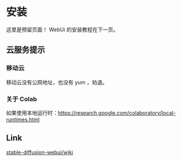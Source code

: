 # 安装

这里是预留页面！ WebUi 的安装教程在下一页。

## 云服务提示

### 移动云

移动云没有公网地址，也没有 yum ，劝退。

### 关于 Colab

如果使用本地运行时：https://research.google.com/colaboratory/local-runtimes.html

## Link

[stable-diffusion-webui/wiki](https://github.com/AUTOMATIC1111/stable-diffusion-webui/wiki)

